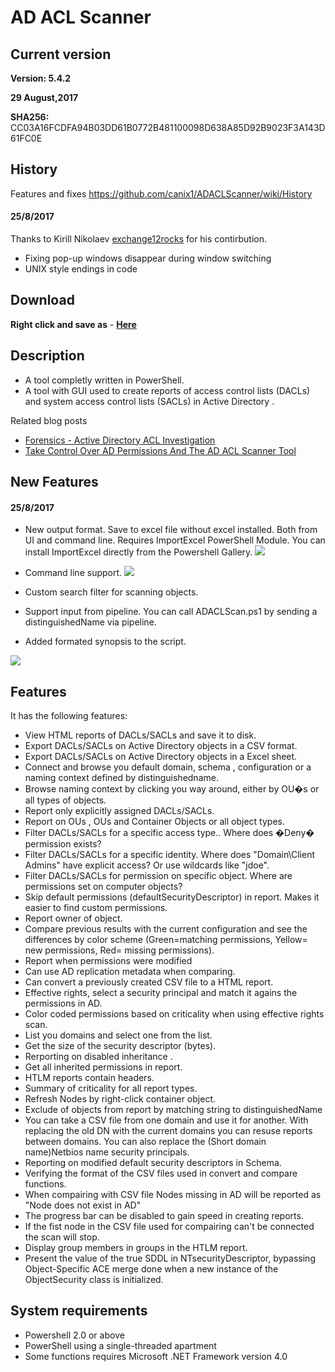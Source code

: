 ﻿# AD ACL Scanner

## Current version
**Version: 5.4.2**

**29 August,2017**

**SHA256:** CC03A16FCDFA94B03DD61B0772B481100098D638A85D92B9023F3A143D61FC0E

## History
Features and fixes https://github.com/canix1/ADACLScanner/wiki/History
#### 25/8/2017
Thanks to Kirill Nikolaev [exchange12rocks](https://github.com/exchange12rocks) for his contirbution. 
* Fixing pop-up windows disappear during window switching
* UNIX style endings in code 

## Download
**Right click and save as** - **[Here](https://github.com/canix1/ADACLScanner/raw/master/ADACLScan.ps1)**

## Description
* A tool completly written in PowerShell. 
* A tool with GUI used to create reports of access control lists (DACLs) and system access control lists (SACLs) in Active Directory .

Related blog posts
* [Forensics - Active Directory ACL Investigation](https://blogs.technet.microsoft.com/pfesweplat/2017/01/28/forensics-active-directory-acl-investigation)
* [Take Control Over AD Permissions And The AD ACL Scanner Tool](https://blogs.technet.microsoft.com/pfesweplat/2013/05/13/take-control-over-ad-permissions-and-the-ad-acl-scanner-tool)

## New Features
#### 25/8/2017
* New output format. Save to excel file without excel installed. Both from UI and command line. Requires ImportExcel PowerShell Module. You can install ImportExcel directly from the Powershell Gallery.
![](https://github.com/canix1/ADACLScanner/blob/master/src/SaveToExcel.jpg)

* Command line support.
![](https://github.com/canix1/ADACLScanner/blob/master/src/adaclscan_commandline.gif)
* Custom search filter for scanning objects. 
* Support input from pipeline. You can call ADACLScan.ps1 by sending a distinguishedName via pipeline.
* Added formated synopsis to the script.

![](https://github.com/canix1/ADACLScanner/blob/master/src/GUICustomSearch.gif)
## Features
It has the following features:
* View HTML reports of DACLs/SACLs and save it to disk. 
* Export DACLs/SACLs on Active Directory objects in a CSV format. 
* Export DACLs/SACLs on Active Directory objects in a Excel sheet. 
* Connect and browse you default domain, schema , configuration or a naming context defined by distinguishedname. 
* Browse naming context by clicking you way around, either by OU�s or all types of objects. 
* Report only explicitly assigned DACLs/SACLs. 
* Report on OUs , OUs and Container Objects or all object types. 
* Filter DACLs/SACLs for a specific access type.. Where does �Deny� permission exists? 
* Filter DACLs/SACLs for a specific identity. Where does "Domain\Client Admins" have explicit access? Or use wildcards like "jdoe". 
* Filter DACLs/SACLs for permission on specific object. Where are permissions set on computer objects? 
* Skip default permissions (defaultSecurityDescriptor) in report. Makes it easier to find custom permissions. 
* Report owner of object. 
* Compare previous results with the current configuration and see the differences by color scheme (Green=matching permissions, Yellow= new permissions, Red= missing permissions). 
* Report when permissions were modified 
* Can use AD replication metadata when comparing. 
* Can convert a previously created CSV file to a HTML report. 
* Effective rights, select a security principal and match it agains the permissions in AD. 
* Color coded permissions based on criticality when using effective rights scan. 
* List you domains and select one from the list. 
* Get the size of the security descriptor (bytes). 
* Rerporting on disabled inheritance . 
* Get all inherited permissions in report. 
* HTLM reports contain headers. 
* Summary of criticality for all report types. 
* Refresh Nodes by right-click container object. 
* Exclude of objects from report by matching string to distinguishedName 
* You can take a CSV file from one domain and use it for another. With replacing the old DN with the current domains you can resuse reports between domains. You can also replace the (Short domain name)Netbios name security principals. 
* Reporting on modified default security descriptors in Schema. 
* Verifying the format of the CSV files used in convert and compare functions. 
* When compairing with CSV file Nodes missing in AD will be reported as "Node does not exist in AD" 
* The progress bar can be disabled to gain speed in creating reports. 
* If the fist node in the CSV file used for compairing can't be connected the scan will stop. 
* Display group members in groups in the HTLM report. 
* Present the value of the true SDDL in NTsecurityDescriptor, bypassing Object-Specific ACE merge done when a new instance of the ObjectSecurity class is initialized.
## System requirements
* Powershell 2.0 or above 
* PowerShell using a single-threaded apartment 
* Some functions requires Microsoft .NET Framework version 4.0